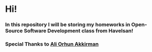 # Hi!
### In this repository I will be storing my homeworks in Open-Source Software Development class from Havelsan!

### Special Thanks to [Ali Orhun Akkirman](https://github.com/aliorhun) 